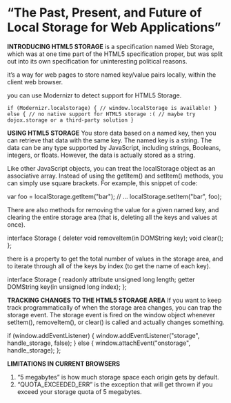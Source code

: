 # “The Past, Present, and Future of Local Storage for Web Applications”
**INTRODUCING HTML5 STORAGE**
is a specification named Web Storage, which was at one time part of the HTML5 specification proper, but was split out into its own specification for uninteresting political reasons.

it’s a way for web pages to store named key/value pairs locally, within the client web browser. 

you can use Modernizr to detect support for HTML5 Storage.

`if (Modernizr.localstorage) {
  // window.localStorage is available!
} else {
  // no native support for HTML5 storage :(
  // maybe try dojox.storage or a third-party solution
}`

**USING HTML5 STORAGE**
You store data based on a named key, then you can retrieve that data with the same key. The named key is a string. The data can be any type supported by JavaScript, including strings, Booleans, integers, or floats. However, the data is actually stored as a string.

Like other JavaScript objects, you can treat the localStorage object as an associative array. Instead of using the getItem() and setItem() methods, you can simply use square brackets. For example, this snippet of code:

var foo = localStorage.getItem("bar");
// ...
localStorage.setItem("bar", foo);

There are also methods for removing the value for a given named key, and clearing the entire storage area (that is, deleting all the keys and values at once).

interface Storage {
  deleter void removeItem(in DOMString key);
  void clear();
};

there is a property to get the total number of values in the storage area, and to iterate through all of the keys by index (to get the name of each key).

interface Storage {
  readonly attribute unsigned long length;
  getter DOMString key(in unsigned long index);
};

**TRACKING CHANGES TO THE HTML5 STORAGE AREA**
If you want to keep track programmatically of when the storage area changes, you can trap the storage event. The storage event is fired on the window object whenever setItem(), removeItem(), or clear() is called and actually changes something.

if (window.addEventListener) {
  window.addEventListener("storage", handle_storage, false);
} else {
  window.attachEvent("onstorage", handle_storage);
};

**LIMITATIONS IN CURRENT BROWSERS**
1. “5 megabytes” is how much storage space each origin gets by default.
2. “QUOTA_EXCEEDED_ERR” is the exception that will get thrown if you exceed your storage quota of 5 megabytes.

